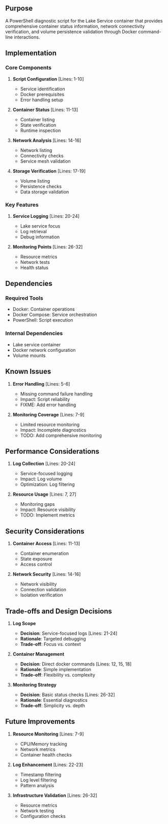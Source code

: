 ## Purpose

A PowerShell diagnostic script for the Lake Service container that provides comprehensive container status information, network connectivity verification, and volume persistence validation through Docker command-line interactions.

## Implementation

### Core Components

1. **Script Configuration** [Lines: 1-10]

   - Service identification
   - Docker prerequisites
   - Error handling setup

2. **Container Status** [Lines: 11-13]

   - Container listing
   - State verification
   - Runtime inspection

3. **Network Analysis** [Lines: 14-16]

   - Network listing
   - Connectivity checks
   - Service mesh validation

4. **Storage Verification** [Lines: 17-19]
   - Volume listing
   - Persistence checks
   - Data storage validation

### Key Features

1. **Service Logging** [Lines: 20-24]

   - Lake service focus
   - Log retrieval
   - Debug information

2. **Monitoring Points** [Lines: 26-32]
   - Resource metrics
   - Network tests
   - Health status

## Dependencies

### Required Tools

- Docker: Container operations
- Docker Compose: Service orchestration
- PowerShell: Script execution

### Internal Dependencies

- Lake service container
- Docker network configuration
- Volume mounts

## Known Issues

1. **Error Handling** [Lines: 5-6]

   - Missing command failure handling
   - Impact: Script reliability
   - FIXME: Add error handling

2. **Monitoring Coverage** [Lines: 7-9]
   - Limited resource monitoring
   - Impact: Incomplete diagnostics
   - TODO: Add comprehensive monitoring

## Performance Considerations

1. **Log Collection** [Lines: 20-24]

   - Service-focused logging
   - Impact: Log volume
   - Optimization: Log filtering

2. **Resource Usage** [Lines: 7, 27]
   - Monitoring gaps
   - Impact: Resource visibility
   - TODO: Implement metrics

## Security Considerations

1. **Container Access** [Lines: 11-13]

   - Container enumeration
   - State exposure
   - Access control

2. **Network Security** [Lines: 14-16]
   - Network visibility
   - Connection validation
   - Isolation verification

## Trade-offs and Design Decisions

1. **Log Scope**

   - **Decision**: Service-focused logs [Lines: 21-24]
   - **Rationale**: Targeted debugging
   - **Trade-off**: Focus vs. context

2. **Container Management**

   - **Decision**: Direct docker commands [Lines: 12, 15, 18]
   - **Rationale**: Simple implementation
   - **Trade-off**: Flexibility vs. complexity

3. **Monitoring Strategy**
   - **Decision**: Basic status checks [Lines: 26-32]
   - **Rationale**: Essential diagnostics
   - **Trade-off**: Simplicity vs. depth

## Future Improvements

1. **Resource Monitoring** [Lines: 7-9]

   - CPU/Memory tracking
   - Network metrics
   - Container health checks

2. **Log Enhancement** [Lines: 22-23]

   - Timestamp filtering
   - Log level filtering
   - Pattern analysis

3. **Infrastructure Validation** [Lines: 26-32]
   - Resource metrics
   - Network testing
   - Configuration checks
